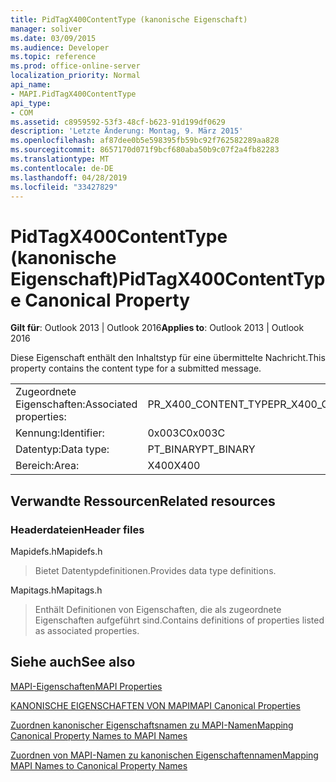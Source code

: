 ```yaml
---
title: PidTagX400ContentType (kanonische Eigenschaft)
manager: soliver
ms.date: 03/09/2015
ms.audience: Developer
ms.topic: reference
ms.prod: office-online-server
localization_priority: Normal
api_name:
- MAPI.PidTagX400ContentType
api_type:
- COM
ms.assetid: c8959592-53f3-48cf-b623-91d199df0629
description: 'Letzte Änderung: Montag, 9. März 2015'
ms.openlocfilehash: af87dee0b5e598395fb59bc92f762582289aa828
ms.sourcegitcommit: 8657170d071f9bcf680aba50b9c07f2a4fb82283
ms.translationtype: MT
ms.contentlocale: de-DE
ms.lasthandoff: 04/28/2019
ms.locfileid: "33427829"
---
```

# <a name="pidtagx400contenttype-canonical-property"></a><span data-ttu-id="24af2-103">PidTagX400ContentType (kanonische Eigenschaft)</span><span class="sxs-lookup"><span data-stu-id="24af2-103">PidTagX400ContentType Canonical Property</span></span>

  
  
<span data-ttu-id="24af2-104">**Gilt für**: Outlook 2013 | Outlook 2016</span><span class="sxs-lookup"><span data-stu-id="24af2-104">**Applies to**: Outlook 2013 | Outlook 2016</span></span> 
  
<span data-ttu-id="24af2-105">Diese Eigenschaft enthält den Inhaltstyp für eine übermittelte Nachricht.</span><span class="sxs-lookup"><span data-stu-id="24af2-105">This property contains the content type for a submitted message.</span></span>
  
|||
|:-----|:-----|
|<span data-ttu-id="24af2-106">Zugeordnete Eigenschaften:</span><span class="sxs-lookup"><span data-stu-id="24af2-106">Associated properties:</span></span>  <br/> |<span data-ttu-id="24af2-107">PR_X400_CONTENT_TYPE</span><span class="sxs-lookup"><span data-stu-id="24af2-107">PR_X400_CONTENT_TYPE</span></span>  <br/> |
|<span data-ttu-id="24af2-108">Kennung:</span><span class="sxs-lookup"><span data-stu-id="24af2-108">Identifier:</span></span>  <br/> |<span data-ttu-id="24af2-109">0x003C</span><span class="sxs-lookup"><span data-stu-id="24af2-109">0x003C</span></span>  <br/> |
|<span data-ttu-id="24af2-110">Datentyp:</span><span class="sxs-lookup"><span data-stu-id="24af2-110">Data type:</span></span>  <br/> |<span data-ttu-id="24af2-111">PT_BINARY</span><span class="sxs-lookup"><span data-stu-id="24af2-111">PT_BINARY</span></span>  <br/> |
|<span data-ttu-id="24af2-112">Bereich:</span><span class="sxs-lookup"><span data-stu-id="24af2-112">Area:</span></span>  <br/> |<span data-ttu-id="24af2-113">X400</span><span class="sxs-lookup"><span data-stu-id="24af2-113">X400</span></span>  <br/> |
   
## <a name="related-resources"></a><span data-ttu-id="24af2-114">Verwandte Ressourcen</span><span class="sxs-lookup"><span data-stu-id="24af2-114">Related resources</span></span>

### <a name="header-files"></a><span data-ttu-id="24af2-115">Headerdateien</span><span class="sxs-lookup"><span data-stu-id="24af2-115">Header files</span></span>

<span data-ttu-id="24af2-116">Mapidefs.h</span><span class="sxs-lookup"><span data-stu-id="24af2-116">Mapidefs.h</span></span>
  
> <span data-ttu-id="24af2-117">Bietet Datentypdefinitionen.</span><span class="sxs-lookup"><span data-stu-id="24af2-117">Provides data type definitions.</span></span>
    
<span data-ttu-id="24af2-118">Mapitags.h</span><span class="sxs-lookup"><span data-stu-id="24af2-118">Mapitags.h</span></span>
  
> <span data-ttu-id="24af2-119">Enthält Definitionen von Eigenschaften, die als zugeordnete Eigenschaften aufgeführt sind.</span><span class="sxs-lookup"><span data-stu-id="24af2-119">Contains definitions of properties listed as associated properties.</span></span>
    
## <a name="see-also"></a><span data-ttu-id="24af2-120">Siehe auch</span><span class="sxs-lookup"><span data-stu-id="24af2-120">See also</span></span>



[<span data-ttu-id="24af2-121">MAPI-Eigenschaften</span><span class="sxs-lookup"><span data-stu-id="24af2-121">MAPI Properties</span></span>](mapi-properties.md)
  
[<span data-ttu-id="24af2-122">KANONISCHE EIGENSCHAFTEN VON MAPI</span><span class="sxs-lookup"><span data-stu-id="24af2-122">MAPI Canonical Properties</span></span>](mapi-canonical-properties.md)
  
[<span data-ttu-id="24af2-123">Zuordnen kanonischer Eigenschaftsnamen zu MAPI-Namen</span><span class="sxs-lookup"><span data-stu-id="24af2-123">Mapping Canonical Property Names to MAPI Names</span></span>](mapping-canonical-property-names-to-mapi-names.md)
  
[<span data-ttu-id="24af2-124">Zuordnen von MAPI-Namen zu kanonischen Eigenschaftennamen</span><span class="sxs-lookup"><span data-stu-id="24af2-124">Mapping MAPI Names to Canonical Property Names</span></span>](mapping-mapi-names-to-canonical-property-names.md)

